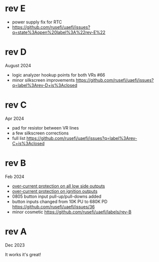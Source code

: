 # rev E

* power supply fix for RTC
* https://github.com/rusefi/uaefi/issues?q=state%3Aopen%20label%3A%22rev-E%22

# rev D

August 2024

* logic analyzer hookup points for both VRs #66
* minor silkscreen improvements https://github.com/rusefi/uaefi/issues?q=label%3Arev-D+is%3Aclosed

# rev C

Apr 2024

* pad for resistor between VR lines
* a few silkscreen corrections
* full list https://github.com/rusefi/uaefi/issues?q=label%3Arev-C+is%3Aclosed

# rev B

Feb 2024

* [over-current protection on all low side outputs](https://github.com/rusefi/uaefi/issues/44)
* [over-current protection on ignition outputs](https://github.com/rusefi/uaefi/issues/42)
* 0805 button input pull-up/pull-downs added
* button inputs changed from 10K PU to 680K PD https://github.com/rusefi/uaefi/issues/36
* minor cosmetic https://github.com/rusefi/uaefi/labels/rev-B

# rev A

Dec 2023

It works it's great!
